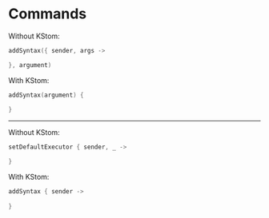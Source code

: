 # Commands

Without KStom:

```kotlin
addSyntax({ sender, args ->

}, argument)
```

With KStom:

```kotlin
addSyntax(argument) {
    
}
```

-----------

Without KStom:

```kotlin
setDefaultExecutor { sender, _ ->

}
```

With KStom:

```kotlin
addSyntax { sender ->
    
}
```